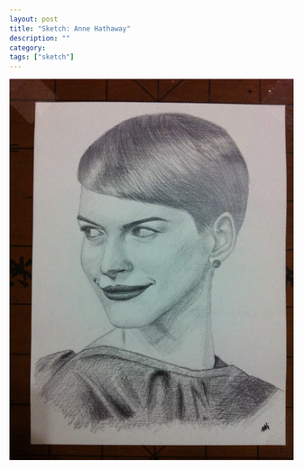 ```yaml
---
layout: post
title: "Sketch: Anne Hathaway"
description: ""
category:
tags: ["sketch"]
---
```


![Anne Hathaway](/assets/images/pencil-sketch-0076.jpg)
